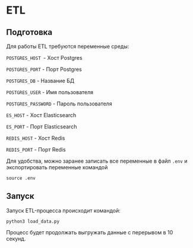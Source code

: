 # ETL

## Подготовка

Для работы ETL требуются переменные среды:

`POSTGRES_HOST `- Хост Postgres

`POSTGRES_PORT` - Порт Postgres

`POSTGRES_DB` - Название БД

`POSTGRES_USER` - Имя пользователя

`POSTGRES_PASSWORD` - Пароль пользователя


`ES_HOST` - Хост Elasticsearch

`ES_PORT` - Порт Elasticsearch

`REDIS_HOST` - Хост Redis

`REDIS_PORT` - Порт Redis

Для удобства, можно заранее записать все переменные в файл `.env` и экспортировать переменные командой

```shell
source .env
```

##  Запуск

Запуск ETL-процесса происходит командой:

```shell
python3 load_data.py
```

Процесс будет продолжать выгружать данные с перерывом в 10 секунд.